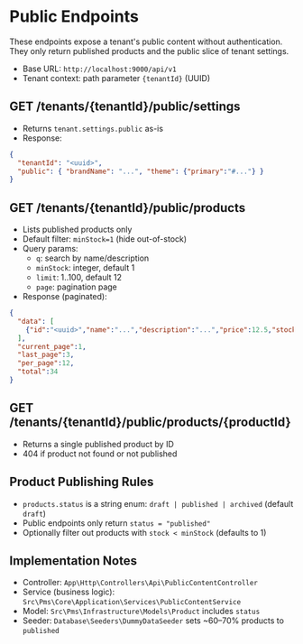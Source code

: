 # Public Endpoints

These endpoints expose a tenant's public content without authentication. They only return published products and the public slice of tenant settings.

- Base URL: `http://localhost:9000/api/v1`
- Tenant context: path parameter `{tenantId}` (UUID)

## GET /tenants/{tenantId}/public/settings
- Returns `tenant.settings.public` as-is
- Response:
```json
{
  "tenantId": "<uuid>",
  "public": { "brandName": "...", "theme": {"primary":"#..."} }
}
```

## GET /tenants/{tenantId}/public/products
- Lists published products only
- Default filter: `minStock=1` (hide out-of-stock)
- Query params:
  - `q`: search by name/description
  - `minStock`: integer, default 1
  - `limit`: 1..100, default 12
  - `page`: pagination page
- Response (paginated):
```json
{
  "data": [
    {"id":"<uuid>","name":"...","description":"...","price":12.5,"stock":10,"category_id":"<uuid>"}
  ],
  "current_page":1,
  "last_page":3,
  "per_page":12,
  "total":34
}
```

## GET /tenants/{tenantId}/public/products/{productId}
- Returns a single published product by ID
- 404 if product not found or not published

## Product Publishing Rules
- `products.status` is a string enum: `draft | published | archived` (default `draft`)
- Public endpoints only return `status = "published"`
- Optionally filter out products with `stock < minStock` (defaults to 1)

## Implementation Notes
- Controller: `App\Http\Controllers\Api\PublicContentController`
- Service (business logic): `Src\Pms\Core\Application\Services\PublicContentService`
- Model: `Src\Pms\Infrastructure\Models\Product` includes `status`
- Seeder: `Database\Seeders\DummyDataSeeder` sets ~60–70% products to `published`
